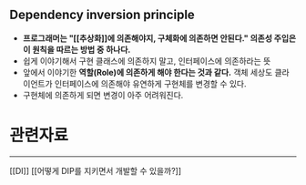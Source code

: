 ## Dependency inversion principle
- **프로그래머는 "[[추상화]]에 의존해야지, 구체화에 의존하면 안된다." 의존성 주입은 이 원칙을 따르는 방법 중 하나다.**
- 쉽게 이야기해서 구현 클래스에 의존하지 말고, 인터페이스에 의존하라는 뜻
- 앞에서 이야기한 **역할(Role)에 의존하게 해야 한다는 것과 같다.** 객체 세상도 클라이언트가 인터페이스에 의존해야 유연하게 구현체를 변경할 수 있다.
- 구현체에 의존하게 되면 변경이 아주 어려워진다.

# 관련자료
---
[[DI]]
[[어떻게 DIP를 지키면서 개발할 수 있을까?]]
